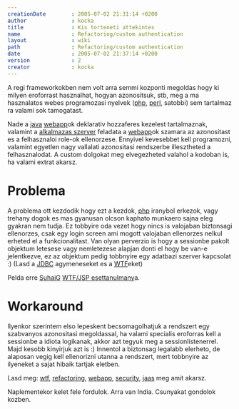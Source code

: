 ```yaml
---
creationDate        : 2005-07-02 21:31:14 +0200 
author              : kocka 
title               : Kis torteneti attekintes 
name                : Refactoring/custom authentication 
layout              : wiki 
path                : Refactoring/custom authentication 
date                : 2005-07-02 21:37:14 +0200 
version             : 2 
creator             : kocka 
---
```

A regi frameworkokben nem volt arra semmi kozponti megoldas hogy ki milyen eroforrast hasznalhat, hogyan azonositsuk, stb, meg a ma hasznalatos webes programozasi nyelvek ([php](../PHP.html), [perl](../perl.html), satobbi) sem tartalmaz ra valami sok tamogatast.

Nade a [java](../java.html) [webapp](../webapp.html)ok deklarativ hozzaferes kezelest tartalmaznak, valamint a [alkalmazas szerver](../Alkalmazas%20Szerver.html) feladata a [webapp](../webapp.html)ok szamara az azonositast es a felhasznaloi role-ok ellenorzese. Ennyivel kevesebbet kell programozni, valamint egyetlen nagy vallalati azonositasi rendszerbe illesztheted a felhasznalodat. A custom dolgokat meg elvegezheted valahol a kodoban is, ha valami extrat akarsz.

# Problema

A problema ott kezdodik hogy ezt a kezdok, [php](../PHP.html) iranybol erkezok, vagy trehany dogok es mas gyanusan olcson kaphato munkaero sajna eleg gyakran nem tudja. Ez tobbyire oda vezet hogy nincs is valojaban biztonsagi ellenorzes, csak egy login screen ami mogott valojaban ellenorzes nelkul erheted el a funkcionalitast. Van olyan perverzio is hogy a sessionbe pakolt objektum letesese vagy nemletezese alapjan donti el hogy be van-e jelentkezve, ez az objektum pedig tobbnyire egy adatbazi szerver kapcsolat :) (Lasd a [JDBC](../JDBC.html) agymeneseket es a [WTF](../WTF.html)eket)

Pelda erre [SuhaiG](../suhaig.html) [WTF/JSP esettanulmany](../WTF/JSP%20esettanulmany.html)a.

# Workaround

Ilyenkor szerintem elso lepeskent becsomagolhatjuk a rendszert egy szabvanyos azonositasi megoldassal, ha valami specialis eroforras kell a sessionbe a idiota logikanak, akkor azt tegyuk meg a sessionlistenerrel. Majd kesobb kinyirjuk azt is :) Innentol a biztonsag legalabb elerheto, de alaposan vegig kell ellenorizni utanna a rendszert, mert tobbnyire az ilyeneket a sajat hibaik tartjak eletben.

Lasd meg: [wtf](../WTF.html), [refactoring](../Refactoring.html), [webapp](../webapp.html), [security](../security.html), [jaas](../JAAS.html) meg amit akarsz.

Naplementekor kelet fele fordulok. Arra van India. Csunyakat gondolok kozben.

